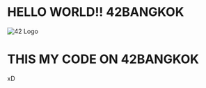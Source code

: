 # HELLO WORLD!! 42BANGKOK

![42 Logo](https://cdn.discordapp.com/attachments/471668354260926464/976581333151277116/42bangkok-logo-right.png)


# THIS MY CODE ON 42BANGKOK
xD
